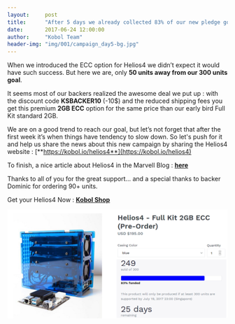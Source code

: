 ```yaml
---
layout:     post
title:      "After 5 days we already collected 83% of our new pledge goal !"
date:       2017-06-24 12:00:00
author:     "Kobol Team"
header-img: "img/001/campaign_day5-bg.jpg"
---
```


When we introduced the ECC option for Helios4 we didn’t expect it would have such success. But here we are, only **50 units away from our 300 units goal**.

It seems most of our backers realized the awesome deal we put up : with the discount code **KSBACKER10** (-10$) and the reduced shipping fees you get this premium **2GB ECC** option for the same price than our early bird Full Kit standard 2GB.

We are on a good trend to reach our goal, but let’s not forget that after the first week it’s when things have tendency to slow down. So let's push for it and help us share the news about this new campaign by sharing the Helios4 website : [**https://kobol.io/helios4**](https://kobol.io/helios4)

To finish, a nice article about Helios4 in the Marvell Blog : **[here](http://blogs.marvell.com/2017/06/marvell-technology-instrumental-in-ground-breaking-new-open-source-nas-solution/)**

Thanks to all of you for the great support... and a special thanks to backer Dominic for ordering 90+ units.

Get your Helios4 Now : **[Kobol Shop](https://shop.kobol.io/)**

![Campaign Day 5](/img/001/campaign_day5.png)
